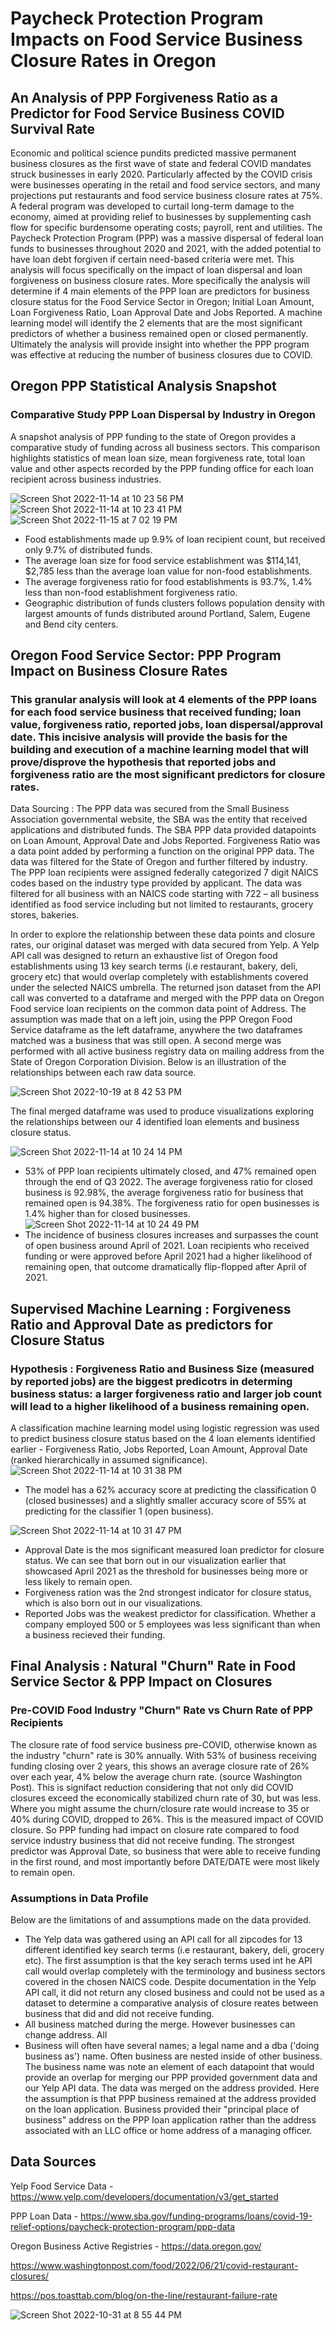 # Paycheck Protection Program Impacts on Food Service Business Closure Rates in Oregon
## An Analysis of PPP Forgiveness Ratio as a Predictor for Food Service Business COVID Survival Rate
Economic and political science pundits predicted massive permanent business closures as the first wave of state and federal COVID mandates struck businesses in early 2020. Particularly affected by the COVID crisis were businesses operating in the retail and food service sectors, and many projections put restaurants and food service business closure rates at 75%. A federal program was developed to curtail long-term damage to the economy, aimed at providing relief to businesses by supplementing cash flow for specific burdensome operating costs; payroll, rent and utilities. The Paycheck Protection Program (PPP) was a massive dispersal of federal loan funds to businesses throughout 2020 and 2021, with the added potential to have loan debt forgiven if certain need-based criteria were met. This analysis will focus specifically on the impact of loan dispersal and loan forgiveness on business closure rates. More specifically the analysis will determine if 4 main elements of the PPP loan are predictors for business closure status for the Food Service Sector in Oregon; Initial Loan Amount, Loan Forgiveness Ratio, Loan Approval Date and Jobs Reported. A machine learning model will identify the 2 elements that are the most significant predictors of whether a business remained open or closed permanently. Ultimately the analysis will provide insight into whether the PPP program was effective at reducing the number of business closures due to COVID.


## Oregon PPP Statistical Analysis Snapshot
### Comparative Study PPP Loan Dispersal by Industry in Oregon
A snapshot analysis of PPP funding to the state of Oregon provides a comparative study of funding across all business sectors. This comparison highlights statistics of mean loan size, mean forgiveness rate, total loan value and other aspects recorded by the PPP funding office for each loan recipient across business industries.

![Screen Shot 2022-11-14 at 10 23 56 PM](https://user-images.githubusercontent.com/107326987/202343153-c49ee2f5-be1f-4b8a-8a02-675025f060ad.png)
![Screen Shot 2022-11-14 at 10 23 41 PM](https://user-images.githubusercontent.com/107326987/202342849-83193ec4-a700-4892-85bb-c29d3f5e06c3.png)
![Screen Shot 2022-11-15 at 7 02 19 PM](https://user-images.githubusercontent.com/107326987/202342887-527c6120-6572-4f40-954e-1c00e505cacc.png)

- Food establishments made up 9.9% of loan recipient count, but received only 9.7% of distributed funds.
-	The average loan size for food service establishment was $114,141, $2,785 less than the average loan value for non-food establishments.
-	The average forgiveness ratio for food establishments is 93.7%, 1.4% less than non-food establishment forgiveness ratio.
- Geographic distribution of funds clusters follows population density with largest amounts of funds distributed around Portland, Salem, Eugene and Bend city centers.

## Oregon Food Service Sector: PPP Program Impact on Business Closure Rates
### This granular analysis will look at 4 elements of the PPP loans for each food service business that received funding; loan value, forgiveness ratio, reported jobs, loan dispersal/approval date. This incisive analysis will provide the basis for the building and execution of a machine learning model that will prove/disprove the hypothesis that reported jobs and forgiveness ratio are the most significant predictors for closure rates.

Data Sourcing : The PPP data was secured from the Small Business Association governmental website, the SBA was the entity that received applications and distributed funds. The SBA PPP data provided datapoints on Loan Amount, Approval Date and Jobs Reported. Forgiveness Ratio was a data point added by performing a function on the original PPP data. The data was filtered for the State of Oregon and further filtered by industry. The PPP loan recipients were assigned federally categorized 7 digit NAICS codes based on the industry type provided by applicant. The data was filtered for all business with an NAICS code starting with 722 – all business identified as food service including but not limited to restaurants, grocery stores, bakeries. 

In order to explore the relationship between these data points and closure rates, our original dataset was merged with data secured from Yelp. A Yelp API call was designed to return an exhaustive list of Oregon food establishments using 13 key search terms (i.e restaurant, bakery, deli, grocery etc) that would overlap completely with establishments covered under the selected NAICS umbrella. The returned json dataset from the API call was converted to a dataframe and merged  with the PPP data on Oregon Food service loan recipients on the common data point of Address. The assumption was made that on a left join, using the PPP Oregon Food Service dataframe as the left dataframe, anywhere the two dataframes matched was a business that was still open. A second merge was performed with all active business registry data on mailing address from the State of Oregon Corporation Division. Below is an illustration of the relationships between each raw data source.

![Screen Shot 2022-10-19 at 8 42 53 PM](https://user-images.githubusercontent.com/107326987/202343241-b7376ab8-b45e-49e6-bc11-7b82dea1ba1c.png)

The final merged dataframe was used to produce visualizations exploring the relationships between our 4 identified loan elements and business closure status.

![Screen Shot 2022-11-14 at 10 24 14 PM](https://user-images.githubusercontent.com/107326987/202343078-47cfec6d-8a0a-4a03-bffe-748877902883.png)
- 53% of PPP loan recipients ultimately closed, and 47% remained open through the end of Q3 2022. The average forgiveness ratio for closed business is 92.98%, the average forgiveness ratio for business that remained open is 94.38%. The forgiveness ratio for open businesses is 1.4% higher than for closed businesses.
![Screen Shot 2022-11-14 at 10 24 49 PM](https://user-images.githubusercontent.com/107326987/202343144-49a8d796-8012-4595-8cba-891647808260.png)
- The incidence of business closures increases and surpasses the count of open business around April of 2021. Loan recipients who received funding or were approved before April 2021 had a higher likelihood of remaining open, that outcome dramatically flip-flopped after April of 2021.

## Supervised Machine Learning : Forgiveness Ratio and Approval Date as predictors for Closure Status
### Hypothesis : Forgiveness Ratio and Business Size (measured by reported jobs) are the biggest predicotrs in determing business status: a larger forgiveness ratio and larger job count will lead to a higher likelihood of a business remaining open.

A classification machine learning model using logistic regression was used to predict business closure status based on the 4 loan elements identified earlier - Forgiveness Ratio, Jobs Reported, Loan Amount, Approval Date (ranked hierarchically in assumed significance). 
![Screen Shot 2022-11-14 at 10 31 38 PM](https://user-images.githubusercontent.com/107326987/202343200-c7ff841d-ec30-4ce9-9d1e-7244ed229c25.png)
- The model has a 62% accuracy score at predicting the classification 0 (closed businesses) and a slightly smaller accuracy score of 55% at predicting for the classifier 1 (open business).

![Screen Shot 2022-11-14 at 10 31 47 PM](https://user-images.githubusercontent.com/107326987/202343205-d33d56ee-a293-44ae-a3c1-0d76581b7359.png)
- Approval Date is the mos significant measured loan predictor for closure status. We can see that born out in our visualization earlier that showcased April 2021 as the threshold for businesses being more or less likely to remain open. 
- Forgiveness ration was the 2nd strongest indicator for closure status, which is also born out in our visualizations.
- Reported Jobs was the weakest predictor for classification. Whether a company employed 500 or 5 employees was less significant than when a business recieved their funding. 

## Final Analysis : Natural "Churn" Rate in Food Service Sector & PPP Impact on Closures
### Pre-COVID Food Industry "Churn" Rate vs Churn Rate of PPP Recipients
The closure rate of food service business pre-COVID, otherwise known as the industry "churn" rate is 30% annually. With 53% of business receiving funding closing over 2 years, this shows an average closure rate of 26% over each year, 4% below the average churn rate. (source Washington Post). This is signifact reduction considering that not only did COVID closures exceed the economically stabilized churn rate of 30, but was less. Where you might assume the churn/closure rate would increase to 35 or 40% during COVID, dropped to 26%.  This is the measured impact of COVID closure. So PPP funding had impact on closure rate compared to food service industry business that did not receive funding. The strongest predictor was Approval Date, so business that were able to receive funding in the first round, and most importantly before DATE/DATE were most likely to remain open. 

### Assumptions in Data Profile
Below are the limitations of and assumptions made on the data provided. 
- The Yelp data was gathered using an API call for all zipcodes for 13 different identified key search terms (i.e restaurant, bakery, deli, grocery etc). The first assumption is that the key serach terms used int he API call would overlap completely with the terminology and business sectors covered in the chosen NAICS code. Despite documentation in the Yelp API call, it did not return any closed business and could not be used as a dataset to determine a comparative analysis of closure reates between business that did and did not receive funding.
- All business matched during the merge. However businesses can change address. All 
- Business will often have several names; a legal name and a dba ('doing business as') name. Often business are nested inside of other business. The business name was note an element of each datapoint that would provide an overlap for merging our PPP provided government data and our Yelp API data. The data was merged on the address provided. Here the assumption is that PPP business remained at the address provided on the loan application. Business provided their "principal place of business" address on the PPP loan application rather than the address associated with an LLC office or home address of a managing officer.

## Data Sources
Yelp Food Service Data - https://www.yelp.com/developers/documentation/v3/get_started

PPP Loan Data - https://www.sba.gov/funding-programs/loans/covid-19-relief-options/paycheck-protection-program/ppp-data

Oregon Business Active Registries - https://data.oregon.gov/

https://www.washingtonpost.com/food/2022/06/21/covid-restaurant-closures/

https://pos.toasttab.com/blog/on-the-line/restaurant-failure-rate

![Screen Shot 2022-10-31 at 8 55 44 PM](https://user-images.githubusercontent.com/107326987/202554917-928d88a5-bcf1-46f1-81e5-2002940a40fc.png)

